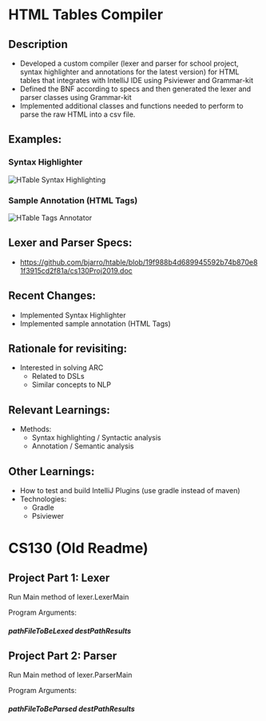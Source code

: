 
# HTML Tables Compiler

## Description
- Developed a custom compiler (lexer and parser for school project, syntax highlighter and annotations for the latest version) for HTML tables that integrates with IntelliJ IDE using Psiviewer and Grammar-kit
- Defined the BNF according to specs and then generated the lexer and parser classes using Grammar-kit
- Implemented additional classes and functions needed to perform to parse the raw HTML into a csv file.


## Examples:

### Syntax Highlighter

![HTable Syntax Highlighting](https://github.com/user-attachments/assets/97ba32c0-9ce3-4679-9436-a8059ad0a541)


### Sample Annotation (HTML Tags)

![HTable Tags Annotator](https://github.com/user-attachments/assets/c17466e9-bab1-42de-97ef-a3b4789d3293)


## Lexer and Parser Specs:
 - https://github.com/bjarro/htable/blob/19f988b4d689945592b74b870e81f3915cd2f81a/cs130Proj2019.doc

## Recent Changes:
- Implemented Syntax Highlighter
- Implemented sample annotation (HTML Tags)

## Rationale for revisiting:
 - Interested in solving ARC
	 - Related to DSLs
	 - Similar concepts to  NLP

## Relevant Learnings:
 - Methods:
	 - Syntax highlighting / Syntactic analysis
	 - Annotation / Semantic analysis

## Other Learnings:
 - How to test and build IntelliJ Plugins (use gradle instead of maven)
 - Technologies:
	 - Gradle
	 - Psiviewer


# CS130 (Old Readme)

## Project Part 1: Lexer

Run Main method of lexer.LexerMain

Program Arguments:

##### pathFileToBeLexed destPathResults

## Project Part 2: Parser

Run Main method of lexer.ParserMain

Program Arguments:

##### pathFileToBeParsed destPathResults
